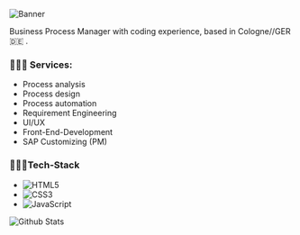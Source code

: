 ![Banner](https://i.ibb.co/258dsY4/Marc-Becker-Banner.png)

Business Process Manager with coding experience, based in Cologne//GER 🇩🇪 .


### 👨🏼‍🔧 Services:

- Process analysis
- Process design
- Process automation
- Requirement Engineering
- UI/UX
- Front-End-Development
- SAP Customizing (PM)


### 👨🏼‍💻Tech-Stack

- ![HTML5](https://img.shields.io/badge/-HTML5-E34F26?style=flat-square&logo=html5&logoColor=white)
- ![CSS3](https://img.shields.io/badge/-CSS3-1572B6?style=flat-square&logo=css3)
- ![JavaScript](https://img.shields.io/badge/-JavaScript-black?style=flat-square&logo=javascript)




![Github Stats](https://github-readme-stats.vercel.app/api?username=edanum&count_private=true&show_icons=true&include_all_commits=true)
